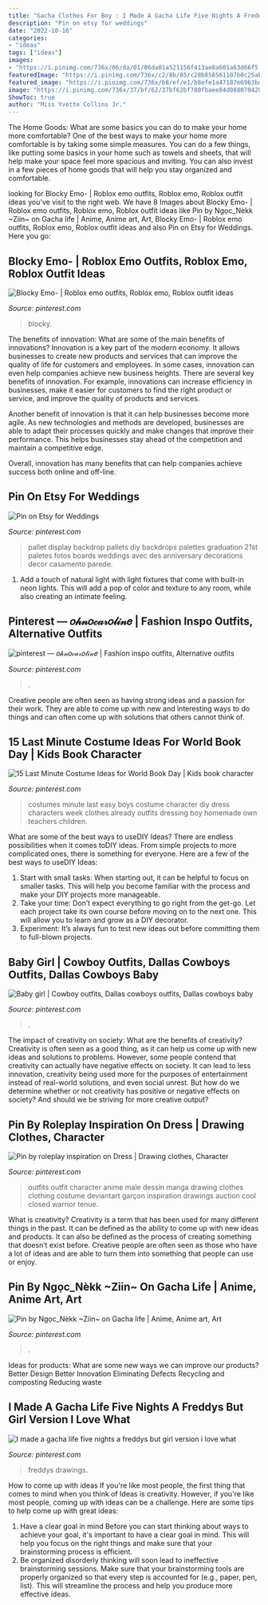 ```yaml
---
title: "Gacha Clothes For Boy : I Made A Gacha Life Five Nights A Freddys But Girl Version I Love What"
description: "Pin on etsy for weddings"
date: "2022-10-16"
categories:
- "ideas"
tags: ["ideas"]
images:
- "https://i.pinimg.com/736x/06/da/01/06da01a521156f413ae8a601a63d66f5.jpg"
featuredImage: "https://i.pinimg.com/736x/c2/8b/85/c28b858561107b0c25abe2a24b187524.jpg"
featured_image: "https://i.pinimg.com/736x/b8/ef/e1/b8efe1a47187e6963bd00398fe30ca8e.jpg"
image: "https://i.pinimg.com/736x/37/bf/62/37bf62bf780fbaee84d08807042006c8.jpg"
ShowToc: true
author: "Miss Yvette Collins Jr."
---
```



The Home Goods: What are some basics you can do to make your home more comfortable?
One of the best ways to make your home more comfortable is by taking some simple measures. You can do a few things, like putting some basics in your home such as towels and sheets, that will help make your space feel more spacious and inviting. You can also invest in a few pieces of home goods that will help you stay organized and comfortable.

	

		
looking for Blocky Emo- | Roblox emo outfits, Roblox emo, Roblox outfit ideas you've visit to the right web. We have 8 Images about Blocky Emo- | Roblox emo outfits, Roblox emo, Roblox outfit ideas like Pin by Ngọc_Nèkk ~Ziin~ on Gacha life | Anime, Anime art, Art, Blocky Emo- | Roblox emo outfits, Roblox emo, Roblox outfit ideas and also Pin on Etsy for Weddings. Here you go:
		
    
## Blocky Emo- | Roblox Emo Outfits, Roblox Emo, Roblox Outfit Ideas

<img loading=lazy src="https://i.pinimg.com/736x/37/bf/62/37bf62bf780fbaee84d08807042006c8.jpg" onerror="this.onerror=null;this.src='https://tse4.mm.bing.net/th?id=OIP.phEgSyGijq0KPEzOpDFQzwHaNO&amp;pid=15.1';" alt="Blocky Emo- | Roblox emo outfits, Roblox emo, Roblox outfit ideas">

_Source: pinterest.com_

>blocky. 

	

The benefits of innovation: What are some of the main benefits of innovations?
Innovation is a key part of the modern economy. It allows businesses to create new products and services that can improve the quality of life for customers and employees. In some cases, innovation can even help companies achieve new business heights.
There are several key benefits of innovation. For example, innovations can increase efficiency in businesses, make it easier for customers to find the right product or service, and improve the quality of products and services.

Another benefit of innovation is that it can help businesses become more agile. As new technologies and methods are developed, businesses are able to adapt their processes quickly and make changes that improve their performance. This helps businesses stay ahead of the competition and maintain a competitive edge.

Overall, innovation has many benefits that can help companies achieve success both online and off-line.

    
## Pin On Etsy For Weddings

<img loading=lazy src="https://i.pinimg.com/736x/c1/4d/97/c14d970600be70fac2a98a44321fe479.jpg" onerror="this.onerror=null;this.src='https://tse4.mm.bing.net/th?id=OIP.sYT4WednT0Dm8nt7-oMTagHaLH&amp;pid=15.1';" alt="Pin on Etsy for Weddings">

_Source: pinterest.com_

>pallet display backdrop pallets diy backdrops palettes graduation 21st paletes fotos boards weddings avec des anniversary decorations decor casamento parede. 

	

1. Add a touch of natural light with light fixtures that come with built-in neon lights. This will add a pop of color and texture to any room, while also creating an intimate feeling.

    
## Pinterest — 𝑜𝒽𝓃𝑜𝒸𝒶𝓇𝑜𝓁𝒾𝓃𝑒 | Fashion Inspo Outfits, Alternative Outfits

<img loading=lazy src="https://i.pinimg.com/736x/b8/ef/e1/b8efe1a47187e6963bd00398fe30ca8e.jpg" onerror="this.onerror=null;this.src='https://tse1.mm.bing.net/th?id=OIP.LGjEkNf1doEOGK43vVp0agHaNb&amp;pid=15.1';" alt="pinterest — 𝑜𝒽𝓃𝑜𝒸𝒶𝓇𝑜𝓁𝒾𝓃𝑒 | Fashion inspo outfits, Alternative outfits">

_Source: pinterest.com_

>. 

	

Creative people are often seen as having strong ideas and a passion for their work. They are able to come up with new and interesting ways to do things and can often come up with solutions that others cannot think of.

    
## 15 Last Minute Costume Ideas For World Book Day | Kids Book Character

<img loading=lazy src="https://i.pinimg.com/736x/17/88/92/178892bdce1c134548beb26b348df054--easy-last-minute-costumes-costumes-for-boys.jpg" onerror="this.onerror=null;this.src='https://tse1.mm.bing.net/th?id=OIP._gxW_AF0PE2TdifvqSLUQQHaLG&amp;pid=15.1';" alt="15 Last Minute Costume Ideas for World Book Day | Kids book character">

_Source: pinterest.com_

>costumes minute last easy boys costume character diy dress characters week clothes already outfits dressing boy homemade own teachers children. 

	

What are some of the best ways to useDIY Ideas?
There are endless possibilities when it comes toDIY ideas. From simple projects to more complicated ones, there is something for everyone. Here are a few of the best ways to useDIY Ideas: 
1. Start with small tasks: When starting out, it can be helpful to focus on smaller tasks. This will help you become familiar with the process and make your DIY projects more manageable. 
2. Take your time: Don’t expect everything to go right from the get-go. Let each project take its own course before moving on to the next one. This will allow you to learn and grow as a DIY decorator. 
3. Experiment: It’s always fun to test new ideas out before committing them to full-blown projects.

    
## Baby Girl | Cowboy Outfits, Dallas Cowboys Outfits, Dallas Cowboys Baby

<img loading=lazy src="https://i.pinimg.com/736x/b6/b7/db/b6b7dbd1d46a6daffe325426383ecbe9.jpg" onerror="this.onerror=null;this.src='https://tse2.mm.bing.net/th?id=OIP.2wL1SUhX33hcHG0UGxd4xwHaMe&amp;pid=15.1';" alt="Baby girl | Cowboy outfits, Dallas cowboys outfits, Dallas cowboys baby">

_Source: pinterest.com_

>. 

	

The impact of creativity on society: What are the benefits of creativity?
Creativity is often seen as a good thing, as it can help us come up with new ideas and solutions to problems. However, some people contend that creativity can actually have negative effects on society. It can lead to less innovation, creativity being used more for the purposes of entertainment instead of real-world solutions, and even social unrest. But how do we determine whether or not creativity has positive or negative effects on society? And should we be striving for more creative output?

    
## Pin By Roleplay Inspiration On Dress | Drawing Clothes, Character

<img loading=lazy src="https://i.pinimg.com/736x/06/da/01/06da01a521156f413ae8a601a63d66f5.jpg" onerror="this.onerror=null;this.src='https://tse2.mm.bing.net/th?id=OIP.XAmL8xjgoIoJxbwchoIJXQHaQT&amp;pid=15.1';" alt="Pin by roleplay inspiration on Dress | Drawing clothes, Character">

_Source: pinterest.com_

>outfits outfit character anime male dessin manga drawing clothes clothing costume deviantart garçon inspiration drawings auction cool closed warrior tenue. 

	

What is creativity?
Creativity is a term that has been used for many different things in the past. It can be defined as the ability to come up with new ideas and products. It can also be defined as the process of creating something that doesn’t exist before. Creative people are often seen as those who have a lot of ideas and are able to turn them into something that people can use or enjoy.

    
## Pin By Ngọc_Nèkk ~Ziin~ On Gacha Life | Anime, Anime Art, Art

<img loading=lazy src="https://i.pinimg.com/736x/cc/a2/96/cca2966665342dab6abf1a3192c62b22.jpg" onerror="this.onerror=null;this.src='https://tse2.mm.bing.net/th?id=OIP.cRM2kf_tn1ClmWjaSc8ZPgHaJ5&amp;pid=15.1';" alt="Pin by Ngọc_Nèkk ~Ziin~ on Gacha life | Anime, Anime art, Art">

_Source: pinterest.com_

>. 

	

Ideas for products: What are some new ways we can improve our products?
Better Design
Better Innovation
Eliminating Defects
Recycling and composting
Reducing waste

    
## I Made A Gacha Life Five Nights A Freddys But Girl Version I Love What

<img loading=lazy src="https://i.pinimg.com/736x/c2/8b/85/c28b858561107b0c25abe2a24b187524.jpg" onerror="this.onerror=null;this.src='https://tse3.mm.bing.net/th?id=OIP.EX4h0cw6f3j1Ds6zLfHYEgHaEK&amp;pid=15.1';" alt="I made a gacha life five nights a freddys but girl version i love what">

_Source: pinterest.com_

>freddys drawings. 

	

How to come up with ideas
If you're like most people, the first thing that comes to mind when you think of Ideas is creativity. However, if you're like most people, coming up with ideas can be a challenge. 
Here are some tips to help come up with great ideas: 
1. Have a clear goal in mind 
Before you can start thinking about ways to achieve your goal, it's important to have a clear goal in mind. This will help you focus on the right things and make sure that your brainstorming process is efficient. 
2. Be organized 
 disorderly thinking will soon lead to ineffective brainstorming sessions. Make sure that your brainstorming tools are properly organized so that every step is accounted for (e.g., paper, pen, list). This will streamline the process and help you produce more effective ideas. 

